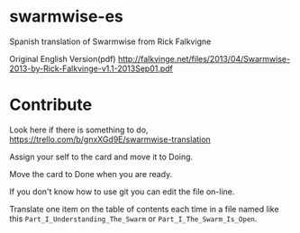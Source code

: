 swarmwise-es
============

Spanish translation of Swarmwise from Rick Falkvigne

Original English Version(pdf)
http://falkvinge.net/files/2013/04/Swarmwise-2013-by-Rick-Falkvinge-v1.1-2013Sep01.pdf

Contribute
==========

Look here if there is something to do, https://trello.com/b/gnxXGd9E/swarmwise-translation

Assign your self to the card and move it to Doing.

Move the card to Done when you are ready.

If you don't know how to use git you can edit the file on-line.

Translate one item on the table of contents each time in a file named like this `Part_I_Understanding_The_Swarm` or `Part_I_The_Swarm_Is_Open`.
